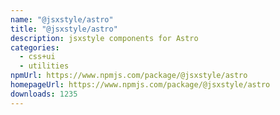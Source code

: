 ```yaml
---
name: "@jsxstyle/astro"
title: "@jsxstyle/astro"
description: jsxstyle components for Astro
categories:
  - css+ui
  - utilities
npmUrl: https://www.npmjs.com/package/@jsxstyle/astro
homepageUrl: https://www.npmjs.com/package/@jsxstyle/astro
downloads: 1235
---
```

